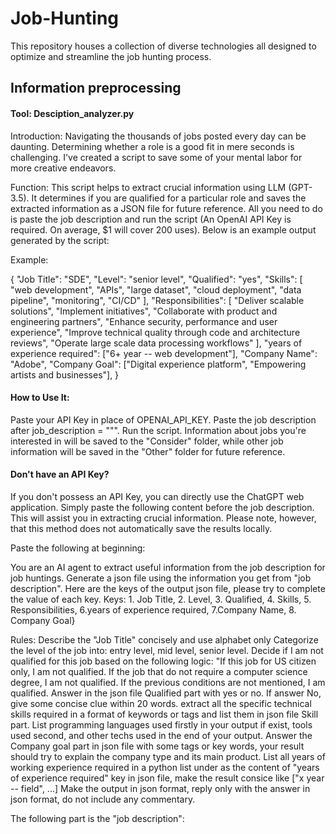# Job-Hunting

This repository houses a collection of diverse technologies all designed to optimize and streamline the job hunting process. 

## Information preprocessing
#### Tool: Desciption_analyzer.py
Introduction: Navigating the thousands of jobs posted every day can be daunting. Determining whether a role is a good fit in mere seconds is challenging. I've created a script to save some of your mental labor for more creative endeavors. 

Function: This script helps to extract crucial information using LLM (GPT-3.5). It determines if you are qualified for a particular role and saves the extracted information as a JSON file for future reference. All you need to do is paste the job description and run the script (An OpenAI API Key is required. On average, $1 will cover 200 uses).
Below is an example output generated by the script:

Example:

{
    "Job Title": "SDE",
    "Level": "senior level",
    "Qualified": "yes",
    "Skills": [
        "web development",
        "APIs",
        "large dataset",
        "cloud deployment",
        "data pipeline",
        "monitoring",
        "CI/CD"
    ],
    "Responsibilities": [
        "Deliver scalable solutions",
        "Implement initiatives",
        "Collaborate with product and engineering partners",
        "Enhance security, performance and user experience",
        "Improve technical quality through code and architecture reviews",
        "Operate large scale data processing workflows"
    ],
    "years of experience required": ["6+ year -- web development"],
    "Company Name": "Adobe",
    "Company Goal": ["Digital experience platform", "Empowering artists and businesses"],
}

#### How to Use It:
Paste your API Key in place of OPENAI_API_KEY.
Paste the job description after job_description = """.
Run the script.
Information about jobs you're interested in will be saved to the "Consider" folder, while other job information will be saved in the "Other" folder for future reference.

#### Don't have an API Key?
If you don't possess an API Key, you can directly use the ChatGPT web application. Simply paste the following content before the job description. This will assist you in extracting crucial information. Please note, however, that this method does not automatically save the results locally.


Paste the following at beginning: 

You are an AI agent to extract useful information from the job description for job huntings. 
Generate a json file using the information you get from "job description". Here are the keys of the output json file, please try to complete the value of each key. Keys: 1. Job Title, 2. Level, 3. Qualified, 4. Skills, 5. Responsibilities, 6.years of experience required, 7.Company Name, 8. Company Goal}

Rules:
Describe the "Job Title" concisely and use alphabet only
Categorize the level of the job into: entry level, mid level, senior level.
Decide if I am not qualified for this job based on the following logic: "If this job for US citizen only, I am not qualified. If the job that do not require a computer science degree, I am not qualified. If the previous conditions are not mentioned, I am qualified. Answer in the json file Qualified part with yes or no. If answer No, give some concise clue within 20 words.
extract all the specific technical skills required in a format of keywords or tags and list them in json file Skill part. List programming languages used firstly in your output if exist, tools used second, and other techs used in the end of your output.
Answer the Company goal part in json file with some tags or key words, your result should try to explain the company type and its main product.
List all years of working experience required in a python list under as the content of "years of experience required" key in json file, make the result consice like ["x year -- field", ...]
Make the output in json format, reply only with the answer in json format, do not include any commentary. 

The following part is the "job description": 








